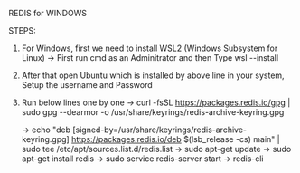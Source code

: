 REDIS for WINDOWS

STEPS:
1. For Windows, first we need to install WSL2 (Windows Subsystem for Linux)
    -> First run cmd as an Adminitrator and then Type wsl --install
2. After that open Ubuntu which is installed by above line in your system, Setup the username and Password
3. Run below lines one by one
   -> curl -fsSL https://packages.redis.io/gpg | sudo gpg --dearmor -o /usr/share/keyrings/redis-archive-keyring.gpg

   -> echo "deb [signed-by=/usr/share/keyrings/redis-archive-keyring.gpg] https://packages.redis.io/deb $(lsb_release -cs) main" | sudo tee /etc/apt/sources.list.d/redis.list
   -> sudo apt-get update
   -> sudo apt-get install redis
   -> sudo service redis-server start
   -> redis-cli
   


